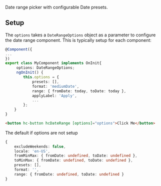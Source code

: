Date range picker with configurable Date presets.

## Setup

The `options` takes a `DateRangeOptions` object as a parameter to configure the date range component. This is typically setup for each component:

```typescript
@Component({
...
})
export class MyComponent implements OnInit{
     options: DateRangeOptions;
     ngOnInit() {
        this.options = {
            presets: [],
            format: 'mediumDate',
            range: { fromDate: today, toDate: today },
            applyLabel: 'Apply',
            ...
        };
    }
}
```

```html
<button hc-button hcDateRange [options]="options">Click Me</button>
```

The default if options are not setup

```typescript
{
    excludeWeekends: false,
    locale: 'en-US',
    fromMinMax: { fromDate: undefined, toDate: undefined },
    toMinMax: { fromDate: undefined, toDate: undefined },
    presets: [],
    format: '',
    range: { fromDate: undefined, toDate: undefined }
}
```
